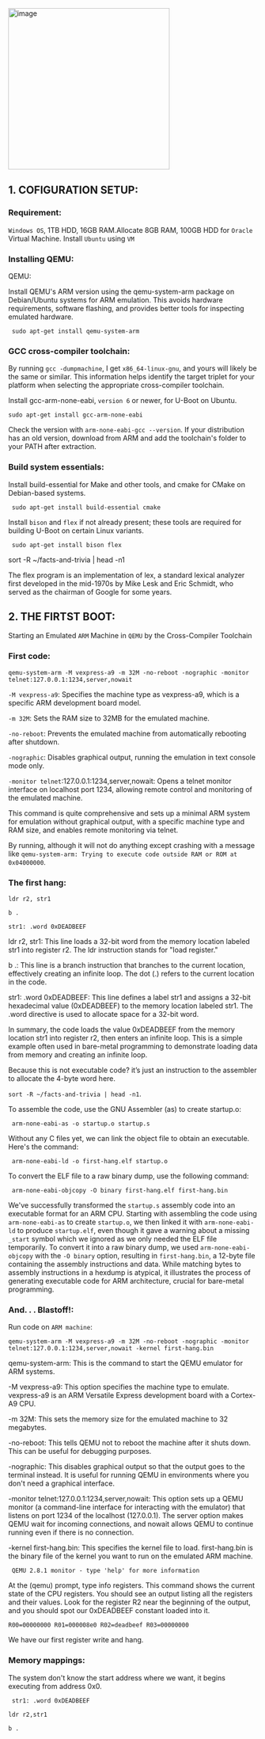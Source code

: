 <img width="326" alt="image" src="https://github.com/mreddybalaji/ARM-BARE-METAL-PROGRAMMING/assets/130784457/1e4dd2d8-ef17-4ad4-88b1-926bfc971942">


## 1. COFIGURATION SETUP:
### Requirement:
`Windows OS`, 1TB HDD, 16GB RAM.Allocate 8GB RAM, 100GB HDD for `Oracle` Virtual Machine. Install `Ubuntu` using `VM`

### Installing QEMU:
QEMU:

Install QEMU's ARM version using the qemu-system-arm package on Debian/Ubuntu systems for ARM emulation. This avoids hardware requirements, software flashing, and provides better tools for inspecting emulated hardware.

```
 sudo apt-get install qemu-system-arm
```
### GCC cross-compiler toolchain:

By running `gcc -dumpmachine`, I get `x86_64-linux-gnu`, and yours will likely be the same or similar. This information helps identify the target triplet for your platform when selecting the appropriate cross-compiler toolchain.

Install gcc-arm-none-eabi, `version 6` or newer, for U-Boot on Ubuntu.

```
sudo apt-get install gcc-arm-none-eabi
```
Check the version with `arm-none-eabi-gcc --version`. If your distribution has an old version, download from ARM and add the toolchain's folder to your PATH after extraction.


### Build system essentials:
Install build-essential for Make and other tools, and cmake for CMake on Debian-based systems.
```
 sudo apt-get install build-essential cmake

```
Install `bison` and `flex` if not already present; these tools are required for building U-Boot on certain Linux variants.
```
 sudo apt-get install bison flex

```

sort -R ~/facts-and-trivia | head -n1

The flex program is an implementation of lex, a standard lexical analyzer first developed in the
mid-1970s by Mike Lesk and Eric Schmidt, who served as the chairman of Google for some years.


## 2. THE FIRTST BOOT:

Starting an Emulated `ARM` Machine in `QEMU` by the Cross-Compiler Toolchain 

### First code:
```
qemu-system-arm -M vexpress-a9 -m 32M -no-reboot -nographic -monitor telnet:127.0.0.1:1234,server,nowait

```
`-M vexpress-a9`: Specifies the machine type as vexpress-a9, which is a specific ARM development board model.

`-m 32M`: Sets the RAM size to 32MB for the emulated machine.

`-no-reboot`: Prevents the emulated machine from automatically rebooting after shutdown.

`-nographic`: Disables graphical output, running the emulation in text console mode only.

`-monitor telnet`:127.0.0.1:1234,server,nowait: Opens a telnet monitor interface on localhost port 1234, allowing remote control and monitoring of the emulated machine.

This command is quite comprehensive and sets up a minimal ARM system for emulation without graphical output, with a specific machine type and RAM size, and enables remote monitoring via telnet.

By running, although it will not do anything except crashing with a message like  `qemu-system-arm: Trying to execute code outside RAM or ROM at 0x04000000`.

### The first hang:

```
ldr r2, str1
```
```
b .
```
```
str1: .word 0xDEADBEEF

```
ldr r2, str1: This line loads a 32-bit word from the memory location labeled str1 into register r2. The ldr instruction stands for "load register."

b .: This line is a branch instruction that branches to the current location, effectively creating an infinite loop. The dot (.) refers to the current location in the code.

str1: .word 0xDEADBEEF: This line defines a label str1 and assigns a 32-bit hexadecimal value (0xDEADBEEF) to the memory location labeled str1. The .word directive is used to allocate space for a 32-bit word.

In summary, the code loads the value 0xDEADBEEF from the memory location str1 into register r2, then enters an infinite loop. This is a simple example often used in bare-metal programming to demonstrate loading data from memory and creating an infinite loop.

Because this is not executable code? it’s just an instruction to the assembler to allocate the 4-byte word here.

`sort -R ~/facts-and-trivia | head -n1`.

To assemble the code, use the GNU Assembler (as) to create startup.o:

```
 arm-none-eabi-as -o startup.o startup.s
```

Without any C files yet, we can link the object file to obtain an executable. Here's the command:

```
 arm-none-eabi-ld -o first-hang.elf startup.o
```

To convert the ELF file to a raw binary dump, use the following command:

```
 arm-none-eabi-objcopy -O binary first-hang.elf first-hang.bin

```

We've successfully transformed the `startup.s` assembly code into an executable format for an ARM CPU. Starting with assembling the code using `arm-none-eabi-as` to create `startup.o`, we then linked it with `arm-none-eabi-ld` to produce `startup.elf`, even though it gave a warning about a missing `_start` symbol which we ignored as we only needed the ELF file temporarily. To convert it into a raw binary dump, we used `arm-none-eabi-objcopy` with the `-O binary` option, resulting in `first-hang.bin`, a 12-byte file containing the assembly instructions and data. While matching bytes to assembly instructions in a hexdump is atypical, it illustrates the process of generating executable code for ARM architecture, crucial for bare-metal programming.


### And. . . Blastoff!:

Run code on `ARM machine`:
```
qemu-system-arm -M vexpress-a9 -m 32M -no-reboot -nographic -monitor telnet:127.0.0.1:1234,server,nowait -kernel first-hang.bin
```

qemu-system-arm: This is the command to start the QEMU emulator for ARM systems.

-M vexpress-a9: This option specifies the machine type to emulate. vexpress-a9 is an ARM Versatile Express development board with a Cortex-A9 CPU.

-m 32M: This sets the memory size for the emulated machine to 32 megabytes.

-no-reboot: This tells QEMU not to reboot the machine after it shuts down. This can be useful for debugging purposes.

-nographic: This disables graphical output so that the output goes to the terminal instead. It is useful for running QEMU in environments where you don't need a graphical interface.

-monitor telnet:127.0.0.1:1234,server,nowait: This option sets up a QEMU monitor (a command-line interface for interacting with the emulator) that listens on port 1234 of the localhost (127.0.0.1). The server option makes QEMU wait for incoming connections, and nowait allows QEMU to continue running even if there is no connection.

-kernel first-hang.bin: This specifies the kernel file to load. first-hang.bin is the binary file of the kernel you want to run on the emulated ARM machine.

```
 QEMU 2.8.1 monitor - type 'help' for more information
```

At the (qemu) prompt, type info registers. This command shows the current state of the CPU registers. You should see an output listing all the registers and their values. Look for the register R2 near the beginning of the output, and you should spot our 0xDEADBEEF constant loaded into it.

```
R00=00000000 R01=000008e0 R02=deadbeef R03=00000000
```

We have our first register write and hang.

### Memory mappings:

The system don't know the start address where we want, it begins executing from address 0x0.

```
 str1: .word 0xDEADBEEF
```
```
ldr r2,str1
```
```
b .
```

























